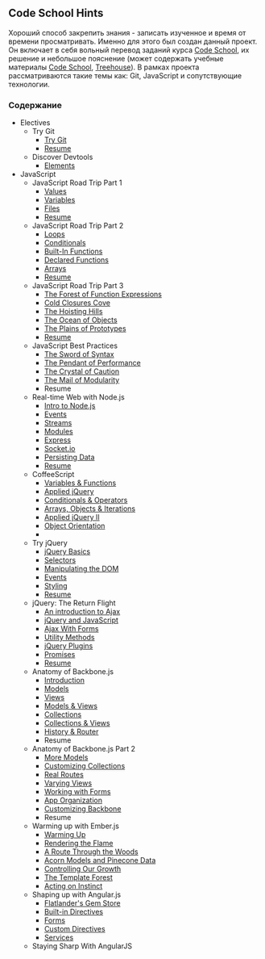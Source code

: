 ## Code School Hints

Хороший способ закрепить знания - записать изученное и время от времени просматривать. Именно для этого был создан данный проект. Он включает в себя вольный перевод заданий курса [Code School](http://codeschool.com), их решение и небольшое пояснение (может содержать учебные материалы [Code School](http://codeschool.com), [Treehouse](http://teamtreehouse.com/home)). 
В рамках проекта рассматриваются такие темы как: Git, JavaScript и сопутствующие технологии.

### Содержание

*	Electives     
	+	Try Git    
		-	[Try Git](https://github.com/Preigile/CodeschoolHints/blob/master/Electives/TryGig/try_git.md)
		-	[Resume](https://github.com/Preigile/CodeschoolHints/blob/master/Electives/TryGig/resume.md)   
	+	Discover Devtools
		-	[Elements](https://github.com/preigile/codeschool-hints/blob/master/Electives/Discover_DevTools/1.elements.md)
*	JavaScript    
	+	JavaScript Road Trip Part 1
		-	[Values](https://github.com/Preigile/CodeschoolHints/blob/master/JavaScript/JavaScript_Road_Trip_Part_1/1.values.md)
		-	[Variables](https://github.com/Preigile/CodeschoolHints/blob/master/JavaScript/JavaScript_Road_Trip_Part_1/2.variables.md)    
		-	[Files](https://github.com/Preigile/CodeschoolHints/blob/master/JavaScript/JavaScript_Road_Trip_Part_1/3.files.md)    
		-	[Resume](https://github.com/Preigile/CodeschoolHints/blob/master/JavaScript/JavaScript_Road_Trip_Part_1/resume.md) 
	+	JavaScript Road Trip Part 2
		-	[Loops](https://github.com/Preigile/CodeschoolHints/blob/master/JavaScript/JavaScript_Road_Trip_Part_2/1.loops.md)   
		-	[Conditionals](https://github.com/Preigile/CodeschoolHints/blob/master/JavaScript/JavaScript_Road_Trip_Part_2/2.conditionals.md)  
		-	[Built-In Functions](https://github.com/Preigile/CodeschoolHints/blob/master/JavaScript/JavaScript_Road_Trip_Part_2/3.built-in_functions.md)   
		-	[Declared Functions](https://github.com/Preigile/CodeschoolHints/blob/master/JavaScript/JavaScript_Road_Trip_Part_2/4.declared_functions.md)  
		-	[Arrays](https://github.com/Preigile/CodeschoolHints/blob/master/JavaScript/JavaScript_Road_Trip_Part_2/5.arrays.md)    
		-	[Resume](https://github.com/Preigile/CodeschoolHints/blob/master/JavaScript/JavaScript_Road_Trip_Part_2/resume.md)   
	+	JavaScript Road Trip Part 3   
		-	[The Forest of Function Expressions](https://github.com/Preigile/CodeschoolHints/blob/master/JavaScript/JavaScript_Road_Trip_Part_3/1.the_forest_of_function_expressions.md)   
		-	[Cold Closures Cove](https://github.com/Preigile/CodeschoolHints/blob/master/JavaScript/JavaScript_Road_Trip_Part_3/2.cold_closures_cove.md)    
		-	[The Hoisting Hills](https://github.com/Preigile/CodeschoolHints/blob/master/JavaScript/JavaScript_Road_Trip_Part_3/3.the_hoisting_hills.md)    
		-	[The Ocean of Objects](https://github.com/Preigile/CodeschoolHints/blob/master/JavaScript/JavaScript_Road_Trip_Part_3/4.the_ocean_of_objects.md)    
		-	[The Plains of Prototypes](https://github.com/Preigile/CodeschoolHints/blob/master/JavaScript/JavaScript_Road_Trip_Part_3/5.the_plains_of_prototypes.md)    
		-	[Resume](https://github.com/Preigile/CodeschoolHints/blob/master/JavaScript/JavaScript_Road_Trip_Part_3/resume.md)   
	+	JavaScript Best Practices
		- [The Sword of Syntax](https://github.com/Preigile/CodeschoolHints/blob/master/JavaScript/JavaScript_Best_Practices/1.the_sword_of_syntax.md)
		- [The Pendant of Performance](https://github.com/Preigile/CodeschoolHints/blob/master/JavaScript/JavaScript_Best_Practices/2.the_pendant_of_performance.md)
		-	[The Crystal of Caution](https://github.com/Preigile/CodeschoolHints/blob/master/JavaScript/JavaScript_Best_Practices/3.the_crystal_of_caution.md)   
		-	[The Mail of Modularity](https://github.com/Preigile/CodeschoolHints/blob/master/JavaScript/JavaScript_Best_Practices/4.the_mail_of_modularity.md)   
		- Resume
	+	Real-time Web with Node.js   
		-	[Intro to Node.js](https://github.com/Preigile/CodeschoolHints/blob/master/JavaScript/Real-time_Web_with_Node_js/1.intro_to_node_js.md)   
		-	[Events](https://github.com/Preigile/CodeschoolHints/blob/master/JavaScript/Real-time_Web_with_Node_js/2.events.md)   
		-	[Streams](https://github.com/Preigile/CodeschoolHints/blob/master/JavaScript/Real-time_Web_with_Node_js/3.streams.md)   
		-	[Modules](https://github.com/Preigile/CodeschoolHints/blob/master/JavaScript/Real-time_Web_with_Node_js/4.modules.md)   
		-	[Express](https://github.com/Preigile/CodeschoolHints/blob/master/JavaScript/Real-time_Web_with_Node_js/5.express.md)   
		-	[Socket.io](https://github.com/Preigile/CodeschoolHints/blob/master/JavaScript/Real-time_Web_with_Node_js/6.socket_io.md)   
		-	[Persisting Data](https://github.com/Preigile/CodeschoolHints/blob/master/JavaScript/Real-time_Web_with_Node_js/7.persisting_data.md)   
		-	[Resume](https://github.com/Preigile/CodeschoolHints/blob/master/JavaScript/Real-time_Web_with_Node_js/resume.md)
	+	CoffeeScript
		-	[Variables & Functions](https://github.com/Preigile/CodeschoolHints/blob/master/JavaScript/CoffeeScript/1.variables_and_functions.md)
		- [Applied jQuery](https://github.com/Preigile/CodeschoolHints/blob/master/JavaScript/CoffeeScript/2.applied_jquery.md)
		-	[Conditionals & Operators](https://github.com/Preigile/CodeschoolHints/blob/master/JavaScript/CoffeeScript/3.conditionals_and_operators.md)
		-	[Arrays, Objects & Iterations](https://github.com/Preigile/CodeschoolHints/blob/master/JavaScript/CoffeeScript/4.arrays_and_objects_and_iterations.md)
		-	[Applied jQuery II](https://github.com/Preigile/CodeschoolHints/blob/master/JavaScript/CoffeeScript/5.applied_jquery_II.md)
		-	[Object Orientation](https://github.com/Preigile/CodeschoolHints/blob/master/JavaScript/CoffeeScript/6.object_orientation.md)
		-
	+	Try jQuery   
		-	[jQuery Basics](https://github.com/Preigile/CodeschoolHints/blob/master/JavaScript/Try_jQuery/1.jquery_basics.md)   
		-	[Selectors](https://github.com/Preigile/CodeschoolHints/blob/master/JavaScript/Try_jQuery/2.selectors.md)   
		-	[Manipulating the DOM](https://github.com/Preigile/CodeschoolHints/blob/master/JavaScript/Try_jQuery/3.manipulating_the_dom.md)   
		-	[Events](https://github.com/Preigile/CodeschoolHints/blob/master/JavaScript/Try_jQuery/4.events.md)   
		-	[Styling](https://github.com/Preigile/CodeschoolHints/blob/master/JavaScript/Try_jQuery/5.styling.md)   
		-	[Resume](https://github.com/Preigile/CodeschoolHints/blob/master/JavaScript/Try_jQuery/resume.md)
	+	jQuery: The Return Flight   
		-	[An introduction to Ajax](https://github.com/Preigile/CodeschoolHints/blob/master/JavaScript/jQuery_The_Return_Flight/1.an_introduction_to_ajax.md)   
		-	[jQuery and JavaScript](https://github.com/Preigile/CodeschoolHints/blob/master/JavaScript/jQuery_The_Return_Flight/2.jquery_and_javascrpt.md)   
		-	[Ajax With Forms](https://github.com/Preigile/CodeschoolHints/blob/master/JavaScript/jQuery_The_Return_Flight/3.ajax_with_forms.md)   
		-	[Utility Methods](https://github.com/Preigile/CodeschoolHints/blob/master/JavaScript/jQuery_The_Return_Flight/4.utility_methods.md)   
		-	[jQuery Plugins](https://github.com/Preigile/CodeschoolHints/blob/master/JavaScript/jQuery_The_Return_Flight/5.jquery_plugins.md)   
		-	[Promises](https://github.com/Preigile/CodeschoolHints/blob/master/JavaScript/jQuery_The_Return_Flight/6.promises.md)   
		-	[Resume](https://github.com/Preigile/CodeschoolHints/blob/master/JavaScript/jQuery_The_Return_Flight/resume.md) 
	+	Anatomy of Backbone.js   
		-	[Introduction](https://github.com/Preigile/CodeschoolHints/blob/master/JavaScript/Anatomy_of_Backbone/1.introduction.md)   
		-	[Models](https://github.com/Preigile/CodeschoolHints/blob/master/JavaScript/Anatomy_of_Backbone/2.models.md)   
		-	[Views](https://github.com/Preigile/CodeschoolHints/blob/master/JavaScript/Anatomy_of_Backbone/3.views.md)   
		-	[Models & Views](https://github.com/Preigile/CodeschoolHints/blob/master/JavaScript/Anatomy_of_Backbone/4.models_and_views.md)   
		-	[Collections](https://github.com/Preigile/CodeschoolHints/blob/master/JavaScript/Anatomy_of_Backbone/5.collections.md)   
		-	[Collections & Views](https://github.com/Preigile/CodeschoolHints/blob/master/JavaScript/Anatomy_of_Backbone/6.collection_and_views.md)   
		-	[History & Router](https://github.com/Preigile/CodeschoolHints/blob/master/JavaScript/Anatomy_of_Backbone/7.history_and_router.md)   
		-	Resume 
	+	Anatomy of Backbone.js Part 2   
		-	[More Models](https://github.com/Preigile/CodeschoolHints/blob/master/JavaScript/Anatomy_of_Backbone_js_Part_2/1.more_models.md)   
		-	[Customizing Collections](https://github.com/Preigile/CodeschoolHints/blob/master/JavaScript/Anatomy_of_Backbone_js_Part_2/2.customizing_collection.md)   
		-	[Real Routes](https://github.com/Preigile/CodeschoolHints/blob/master/JavaScript/Anatomy_of_Backbone_js_Part_2/3.real_routes.md)   
		-	[Varying Views](https://github.com/Preigile/CodeschoolHints/blob/master/JavaScript/Anatomy_of_Backbone_js_Part_2/4.varying_views.md)   
		-	[Working with Forms](https://github.com/Preigile/CodeschoolHints/blob/master/JavaScript/Anatomy_of_Backbone_js_Part_2/5.working_with_forms.md)   
		-	[App Organization](https://github.com/Preigile/CodeschoolHints/blob/master/JavaScript/Anatomy_of_Backbone_js_Part_2/6.app_organization.md)   
		-	[Customizing Backbone](https://github.com/Preigile/CodeschoolHints/blob/master/JavaScript/Anatomy_of_Backbone_js_Part_2/7.customizing_backbone.md)   
		-	Resume    
	+	Warming up with Ember.js   
		-	[Warming Up](https://github.com/Preigile/CodeschoolHints/blob/master/JavaScript/Warming_Up_with_Ember_js/1.warming_up.md)
		-	[Rendering the Flame](https://github.com/Preigile/CodeschoolHints/blob/master/JavaScript/Warming_Up_with_Ember_js/2.rendering_the_flame.md)
		-	[A Route Through the Woods](https://github.com/Preigile/CodeschoolHints/blob/master/JavaScript/Warming_Up_with_Ember_js/3.a_route_through_the_woods.md)
		-	[Acorn Models and Pinecone Data](https://github.com/Preigile/CodeschoolHints/blob/master/JavaScript/Warming_Up_with_Ember_js/4.acorn_models_and_pinecone_data.md)
		-	[Controlling Our Growth](https://github.com/Preigile/CodeschoolHints/blob/master/JavaScript/Warming_Up_with_Ember_js/5.controlling_our_growth.md)
		-	[The Template Forest](https://github.com/Preigile/CodeschoolHints/blob/master/JavaScript/Warming_Up_with_Ember_js/6.the_template_forest.md)
		-	[Acting on Instinct](https://github.com/Preigile/CodeschoolHints/blob/master/JavaScript/Warming_Up_with_Ember_js/7.acting_on_instinct.md)
	+	Shaping up with Angular.js  
		-	[Flatlander's Gem Store](https://github.com/Preigile/CodeschoolHints/blob/master/JavaScript/Shaping_up_with_Angular_js/1.flatlanders_gem_store.md)
		-	[Built-in Directives](https://github.com/Preigile/CodeschoolHints/blob/master/JavaScript/Shaping_up_with_Angular_js/2.built-in_directives.md)
		- [Forms](https://github.com/Preigile/CodeschoolHints/blob/master/JavaScript/Shaping_up_with_Angular_js/3.forms.md)
		-	[Custom Directives](https://github.com/Preigile/CodeschoolHints/blob/master/JavaScript/Shaping_up_with_Angular_js/4.custom_directives.md)
		-	[Services](https://github.com/preigile/codeschool-hints/blob/master/JavaScript/Shaping_up_with_Angular_js/5.services.md)
	+	Staying Sharp With AngularJS